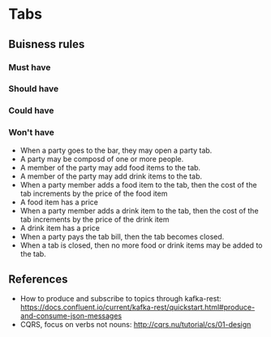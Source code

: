 # Tabs

## Buisness rules

### Must have

### Should have

### Could have

### Won't have

* When a party goes to the bar, they may open a party tab.
* A party may be composd of one or more people.
* A member of the party may add food items to the tab.
* A member of the party may add drink items to the tab.
* When a party member adds a food item to the tab, then the cost of the tab increments by the price of the food item
* A food item has a price
* When a party member adds a drink item to the tab, then the cost of the tab increments by the price of the drink item
* A drink item has a price
* When a party pays the tab bill, then the tab becomes closed.
* When a tab is closed, then no more food or drink items may be added to the tab.

## References

* How to produce and subscribe to topics through kafka-rest: https://docs.confluent.io/current/kafka-rest/quickstart.html#produce-and-consume-json-messages
* CQRS, focus on verbs not nouns: http://cqrs.nu/tutorial/cs/01-design
